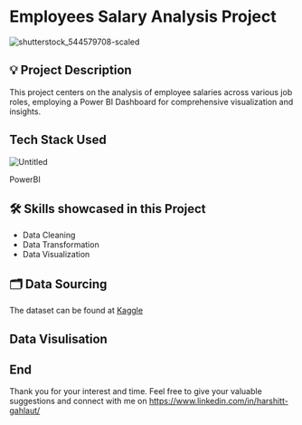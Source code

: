 # Employees Salary Analysis Project

![shutterstock_544579708-scaled](https://github.com/harshitgahlaut/CognoRise_InfoTech_Internship/assets/142779836/020122f1-6e3e-4cb9-8490-ac08872be1ac)

## :bulb: Project Description

This project centers on the analysis of employee salaries across various job roles, employing a Power BI Dashboard for comprehensive visualization and insights.

## Tech Stack Used

![Untitled](https://github.com/harshitgahlaut/Adventure_Works_Project_PowerBI/assets/142779836/36ed481d-3352-4434-87fd-09781e9ae7bd)

PowerBI

## 🛠️ Skills showcased in this Project

- Data Cleaning
- Data Transformation
- Data Visualization

## 🗂️ Data Sourcing

The dataset can be found at [Kaggle](https://www.kaggle.com/datasets/inductiveanks/employee-salaries-for-different-job-roles)

## Data Visulisation

## End
Thank you for your interest and time. Feel free to give your valuable suggestions and connect with me on https://www.linkedin.com/in/harshitt-gahlaut/
